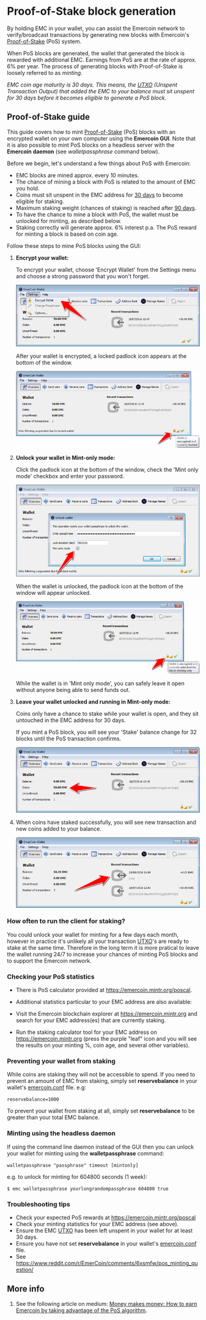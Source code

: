 # Proof-of-Stake block generation

By holding EMC in your wallet, you can assist the Emercoin network to
verify/broadcast transactions by generating new blocks with Emercoin's
<a target="_blank" rel="nofollow" href="http://en.wikipedia.org/wiki/Proof-of-stake">Proof-of-Stake</a> (PoS)
system.

When PoS blocks are generated, the wallet that generated the block is
rewarded with additional EMC. Earnings from PoS are at the rate of
approx. 6% per year. The process of generating blocks with Proof-of-Stake is loosely referred to as *minting*.

*EMC coin age maturity is 30 days. This means, the
<a target="_blank" rel="nofollow" href="https://bitcoin.org/en/glossary/unspent-transaction-output">UTXO</a> (Unspent Transaction Output) that
added the EMC to your balance must sit unspent for 30 days before it
becomes eligible to generate a PoS block.*

Proof-of-Stake guide
--------------------
This guide covers how to mint
<a target="_blank" rel="nofollow" href="http://en.wikipedia.org/wiki/Proof-of-stake">Proof-of-Stake</a> (PoS)
blocks with an encrypted wallet on your own computer using the <b>Emercoin
GUI</b>. Note that it is also possible to mint
PoS blocks on a headless server with the <b>Emercoin
daemon</b> (see *walletpassphrase* command
below).

Before we begin, let's understand a few things about PoS with Emercoin:

-   EMC blocks are mined approx. every 10 minutes.
-   The chance of mining a block with PoS is related to the amount of
    EMC you hold.
-   Coins must sit unspent in the EMC address for <u>30 days</u> to
    become eligible for staking.
-   Maximum staking weight (chances of staking) is reached after <u>90
    days</u>.
-   To have the chance to mine a block with PoS, the wallet must be
    unlocked for minting, as described below.
-   Staking correctly will generate approx. 6% interest p.a. The PoS
    reward for minting a block is based on coin age.

Follow these steps to mine PoS blocks using the GUI:

1. **Encrypt your wallet:**

    To encrypt your wallet, choose 'Encrypt Wallet' from the Settings menu
    and choose a strong password that you won't forget.

    <div class="boxOverflow">
        <img src="/images/Pos1.png" title="fig:Pos1.png">
    </div>

    After your wallet is encrypted, a locked padlock icon appears at the
    bottom of the window.

    <div class="boxOverflow">
        <img src="/images/Pos2.png" title="fig:Pos2.png">
    </div>

2. **Unlock your wallet in Mint-only mode:**

    Click the padlock icon at the bottom of the window, check the 'Mint only
    mode' checkbox and enter your password.

    <div class="boxOverflow">
        <img src="/images/Pos3.png" title="fig:Pos3.png">
    </div>

    When the wallet is unlocked, the padlock icon at the bottom of the
    window will appear unlocked.

    <div class="boxOverflow">
        <img src="/images/Pos4.png" title="fig:Pos4.png">
    </div>

    While the wallet is in 'Mint only mode', you can safely leave it open
    without anyone being able to send funds out.

3. **Leave your wallet unlocked and running in Mint-only mode:**

    Coins only have a chance to stake while your wallet is open, and they
    sit untouched in the EMC address for 30 days.

    If you mint a PoS block, you will see your 'Stake' balance change for 32
    blocks until the PoS transaction confirms.

    <div class="boxOverflow">
        <img src="/images/Pos5.png" title="fig:Pos5.png">
    </div>

4. When coins have staked successfully, you will see new transaction and
    new coins added to your balance.

    <div class="boxOverflow">
        <img src="/images/Pos6.png" title="fig:Pos6.png">
    </div>

### How often to run the client for staking?

You could unlock your wallet for minting for a few days each month,
however in practice it's unlikely all your transaction
<a target="_blank" rel="nofollow" href="https://bitcoin.org/en/glossary/unspent-transaction-output">UTXO</a>'s are
ready to stake at the same time. Therefore in the long term it is more
pratical to leave the wallet running 24/7 to increase your chances of
minting PoS blocks and to support the Emercoin network.

### Checking your PoS statistics

-   There is PoS calculator provided at
    <a target="_blank" rel="nofollow" href="https://emercoin.mintr.org/poscal">https://emercoin.mintr.org/poscal</a>.

-   Additional statistics particular to your EMC address are also
    available:

-   Visit the Emercoin blockchain explorer at
        <a target="_blank" rel="nofollow" href="https://emercoin.mintr.org">https://emercoin.mintr.org</a> and search for your EMC address(es)
        that are currently staking.
-   Run the staking calculator tool for your EMC address on <a target="_blank" rel="nofollow" href="https://emercoin.mintr.org">https://emercoin.mintr.org</a> (press the purple "leaf" icon and you will
        see the results on your minting %, coin age, and several other variables).

### Preventing your wallet from staking

While coins are staking they will not be accessible to spend. If you
need to prevent an amount of EMC from staking, simply set
**reservebalance** in your wallet's
[emercoin.conf](/en/running-emercoin/emercoin-conf.md) file. e.g:

    reservebalance=1000

To prevent your wallet from staking at all, simply set
**reservebalance** to be greater than your total EMC balance.

### Minting using the headless daemon

If using the command line daemon instead of the GUI then you can unlock
your wallet for minting using the
**walletpassphrase** command:

    walletpassphrase "passphrase" timeout [mintonly]

e.g. to unlock for minting for 604800 seconds (1 week):

    $ emc walletpassphrase yourlongrandompassphrase 604800 true

### Troubleshooting tips

-   Check your expected PoS rewards at
    <a target="_blank" rel="nofollow" href="https://emercoin.mintr.org/poscal">https://emercoin.mintr.org/poscal</a>
-   Check your minting statistics for your EMC address (see above).
-   Ensure the EMC
    <a target="_blank" rel="nofollow" href="https://bitcoin.org/en/glossary/unspent-transaction-output">UTXO</a>
    has been left unspent in your wallet for at least 30 days.
-   Ensure you have not set **reservebalance** in your wallet's
    [emercoin.conf](/en/running-emercoin/emercoin-conf.md) file.
-   See <a target="_blank" rel="nofollow" href="https://www.reddit.com/r/EmerCoin/comments/6xsmfw/pos_minting_question/">
    https://www.reddit.com/r/EmerCoin/comments/6xsmfw/pos_minting_question/</a>

More info
---------

1.  See the following article on medium: <a target="_blank" rel="nofollow" href="https://medium.com/@emer.tech/money-makes-money-e23087c6dc7d?source=rss-d2f48d13ac49------2">Money makes money: How to earn Emercoin by taking advantage of the PoS algorithm</a>.


